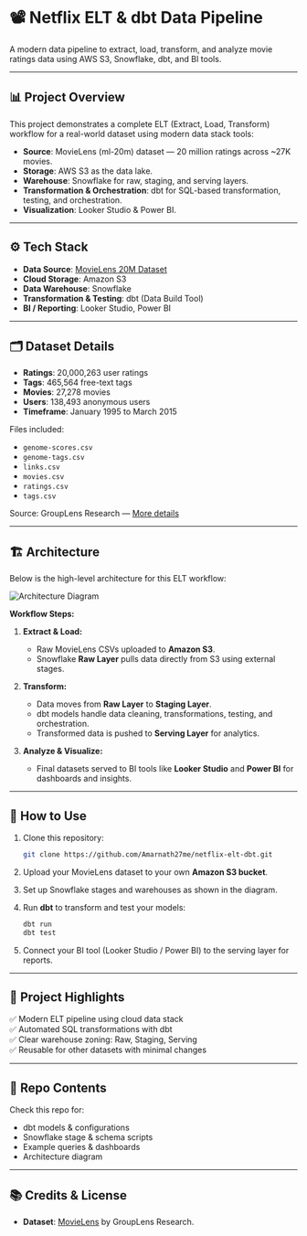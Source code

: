 
# 📽️ Netflix ELT & dbt Data Pipeline

A modern data pipeline to extract, load, transform, and analyze movie ratings data using AWS S3, Snowflake, dbt, and BI tools.

---

## 📊 Project Overview

This project demonstrates a complete ELT (Extract, Load, Transform) workflow for a real-world dataset using modern data stack tools:

- **Source**: MovieLens (ml-20m) dataset — 20 million ratings across ~27K movies.
- **Storage**: AWS S3 as the data lake.
- **Warehouse**: Snowflake for raw, staging, and serving layers.
- **Transformation & Orchestration**: dbt for SQL-based transformation, testing, and orchestration.
- **Visualization**: Looker Studio & Power BI.

---

## ⚙️ Tech Stack

- **Data Source**: [MovieLens 20M Dataset](http://grouplens.org/datasets/movielens/)
- **Cloud Storage**: Amazon S3
- **Data Warehouse**: Snowflake
- **Transformation & Testing**: dbt (Data Build Tool)
- **BI / Reporting**: Looker Studio, Power BI

---

## 🗂️ Dataset Details

- **Ratings**: 20,000,263 user ratings
- **Tags**: 465,564 free-text tags
- **Movies**: 27,278 movies
- **Users**: 138,493 anonymous users
- **Timeframe**: January 1995 to March 2015

Files included:

- `genome-scores.csv`
- `genome-tags.csv`
- `links.csv`
- `movies.csv`
- `ratings.csv`
- `tags.csv`

Source: GroupLens Research — [More details](http://grouplens.org/datasets/)

---

## 🏗️ Architecture

Below is the high-level architecture for this ELT workflow:

![Architecture Diagram]("D:\netflix.drawio.png")

**Workflow Steps:**

1. **Extract & Load:**  
   - Raw MovieLens CSVs uploaded to **Amazon S3**.
   - Snowflake **Raw Layer** pulls data directly from S3 using external stages.

2. **Transform:**  
   - Data moves from **Raw Layer** to **Staging Layer**.
   - dbt models handle data cleaning, transformations, testing, and orchestration.
   - Transformed data is pushed to **Serving Layer** for analytics.

3. **Analyze & Visualize:**  
   - Final datasets served to BI tools like **Looker Studio** and **Power BI** for dashboards and insights.

---

## 🚀 How to Use

1. Clone this repository:  
   ```bash
   git clone https://github.com/Amarnath27me/netflix-elt-dbt.git
   ```

2. Upload your MovieLens dataset to your own **Amazon S3 bucket**.

3. Set up Snowflake stages and warehouses as shown in the diagram.

4. Run **dbt** to transform and test your models:  
   ```bash
   dbt run
   dbt test
   ```

5. Connect your BI tool (Looker Studio / Power BI) to the serving layer for reports.

---

## 📌 Project Highlights

✅ Modern ELT pipeline using cloud data stack  
✅ Automated SQL transformations with dbt  
✅ Clear warehouse zoning: Raw, Staging, Serving  
✅ Reusable for other datasets with minimal changes

---

## 📁 Repo Contents

Check this repo for:

- dbt models & configurations
- Snowflake stage & schema scripts
- Example queries & dashboards
- Architecture diagram

---

## 📚 Credits & License

- **Dataset**: [MovieLens](http://grouplens.org/datasets/movielens/) by GroupLens Research.
